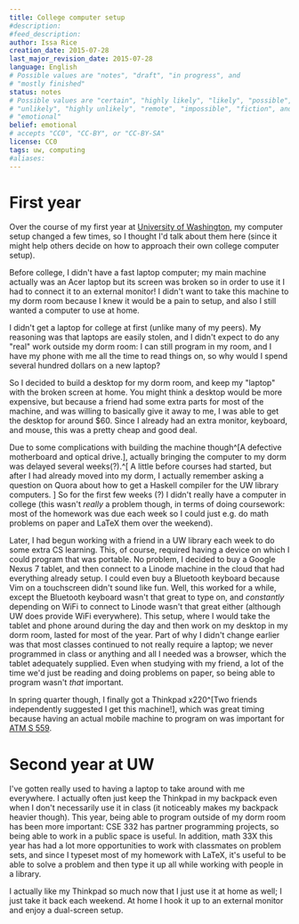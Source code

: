```yaml
---
title: College computer setup
#description: 
#feed_description: 
author: Issa Rice
creation_date: 2015-07-28
last_major_revision_date: 2015-07-28
language: English
# Possible values are "notes", "draft", "in progress", and
# "mostly finished"
status: notes
# Possible values are "certain", "highly likely", "likely", "possible",
# "unlikely", "highly unlikely", "remote", "impossible", "fiction", and
# "emotional"
belief: emotional
# accepts "CC0", "CC-BY", or "CC-BY-SA"
license: CC0
tags: uw, computing
#aliases: 
---
```


<!--- lol, bad writing ahead! proceed with caution -->

# First year

Over the course of my first year at [University of Washington](), my computer setup changed a few times, so I thought I'd talk about them here (since it might help others decide on how to approach their own college computer setup).

Before college, I didn't have a fast laptop computer; my main machine actually was an Acer laptop but its screen was broken so in order to use it I had to connect it to an external monitor! I didn't want to take this machine to my dorm room because I knew it would be a pain to setup, and also I still wanted a computer to use at home.

I didn't get a laptop for college at first (unlike many of my peers). My reasoning was that laptops are easily stolen, and I didn't expect to do any "real" work outside my dorm room: I can still program in my room, and I have my phone with me all the time to read things on, so why would I spend several hundred dollars on a new laptop?

So I decided to build a desktop for my dorm room, and keep my "laptop" with the broken screen at home.
You might think a desktop would be more expensive, but because a friend had some extra parts for most of the machine, and was willing to basically give it away to me, I was able to get the desktop for around $60.
Since I already had an extra monitor, keyboard, and mouse, this was a pretty cheap and good deal.

Due to some complications with building the machine though^[A defective motherboard and optical drive.], actually bringing the computer to my dorm was delayed several weeks(?).^[
    A little before courses had started, but after I had already moved into my dorm, I actually remember asking a question on Quora about how to get a Haskell compiler for the UW library computers.
]
So for the first few weeks (?) I didn't really have a computer in college (this wasn't *really* a problem though, in terms of doing coursework: most of the homework was due each week so I could just e.g. do math problems on paper and LaTeX them over the weekend).

Later, I had begun working with a friend in a UW library each week to do some extra CS learning.
This, of course, required having a device on which I could program that was portable.
No problem, I decided to buy a Google Nexus 7 tablet, and then connect to a Linode machine in the cloud that had everything already setup.
I could even buy a Bluetooth keyboard because Vim on a touchscreen didn't sound like fun.
Well, this worked for a while, except the Bluetooth keyboard wasn't that great to type on, and *constantly* depending on WiFi to connect to Linode wasn't that great either (although UW does provide WiFi everywhere).
This setup, where I would take the tablet and phone around during the day and then work on my desktop in my dorm room, lasted for most of the year.
Part of why I didn't change earlier was that most classes continued to not really require a laptop; we never programmed in class or anything and all I needed was a browser, which the tablet adequately supplied.
Even when studying with my friend, a lot of the time we'd just be reading and doing problems on paper, so being able to program wasn't *that* important.

In spring quarter though, I finally got a Thinkpad x220^[Two friends independently suggested I get this machine!], which was great timing because having an actual mobile machine to program on was important for [ATM S 559]().

# Second year at UW

I've gotten really used to having a laptop to take around
with me everywhere.
I actually often just keep the Thinkpad in my backpack even when I don't
necessarily use it in class (it noticeably makes my backpack heavier though).
This year, being able to program outside of my dorm room has been more
important: CSE 332 has partner programming projects, so being able to work in
a public space is useful.
In addition, math 33X this year has had a lot more opportunities to work with
classmates on problem sets, and since I typeset most of my homework with
LaTeX, it's useful to be able to solve a problem and then type it up all while
working with people in a library.

I actually like my Thinkpad so much now that I just use it at home as well; I
just take it back each weekend.
At home I hook it up to an external monitor and enjoy a dual-screen setup.
